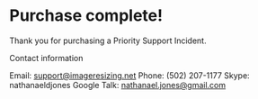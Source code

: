 # Purchase complete!

Thank you for purchasing a Priority Support Incident.

Contact information

Email: support@imageresizing.net
Phone: (502) 207-1177
Skype: nathanaeldjones
Google Talk: nathanael.jones@gmail.com